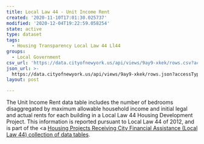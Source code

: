 ```yaml
---
title: Local Law 44 - Unit Income Rent
created: '2020-11-10T17:01:30.025737'
modified: '2020-12-04T19:22:59.058254'
state: active
type: dataset
tags:
  - Housing Transparency Local Law 44 Ll44
groups:
  - Local Government
csv_url: 'https://data.cityofnewyork.us/api/views/9ay9-xkek/rows.csv?accessType=DOWNLOAD'
json_url: >-
  https://data.cityofnewyork.us/api/views/9ay9-xkek/rows.json?accessType=DOWNLOAD
layout: post

---
```

The Unit Income Rent data table includes the number of bedrooms disaggregated by maximum allowable household income and initial legal and actual rents for each building in a Local Law 44 Housing Development Project. This information is reported pursuant to Local Law 44 of 2012, and is part of the <a <a href='https://data.cityofnewyork.us/browse?Data-Collection_Data-Collection=HPD+Local+Law+44'>Housing Projects Receiving City Financial Assistance (Local Law 44) collection of data tables</a>.
